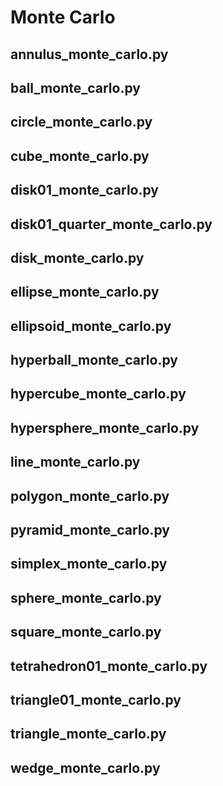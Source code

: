 # Monte Carlo

## annulus_monte_carlo.py

## ball_monte_carlo.py

## circle_monte_carlo.py

## cube_monte_carlo.py

## disk01_monte_carlo.py

## disk01_quarter_monte_carlo.py

## disk_monte_carlo.py

## ellipse_monte_carlo.py

## ellipsoid_monte_carlo.py

## hyperball_monte_carlo.py

## hypercube_monte_carlo.py

## hypersphere_monte_carlo.py

## line_monte_carlo.py

## polygon_monte_carlo.py

## pyramid_monte_carlo.py

## simplex_monte_carlo.py

## sphere_monte_carlo.py

## square_monte_carlo.py

## tetrahedron01_monte_carlo.py

## triangle01_monte_carlo.py

## triangle_monte_carlo.py

## wedge_monte_carlo.py
